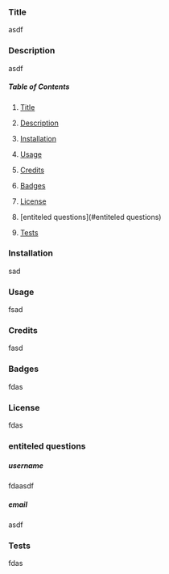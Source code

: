 
### Title
            
asdf
                    
### Description
            
asdf
                    
##### Table of Contents
        
                    
1. [Title](#Title)
                                
2. [Description](#Description)
                                
3. [Installation](#Installation)
                                
4. [Usage](#Usage)
                                
5. [Credits](#Credits)
                                
6. [Badges](#Badges)
                                
7. [License](#License)
                                
8. [entiteled questions](#entiteled questions)
                                
9. [Tests](#Tests)
                                
### Installation
            
sad
                    
### Usage
            
fsad
                    
### Credits
            
fasd
                    
### Badges
            
fdas
                    
### License
            
fdas
                    
### entiteled questions

##### username
                
fdaasdf
                        
##### email
                
asdf
                        
### Tests
            
fdas
                    